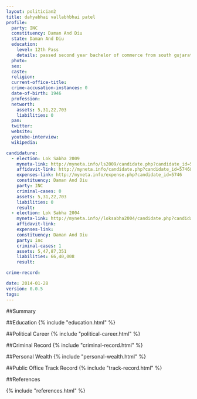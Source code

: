 ```yaml
---
layout: politician2
title: dahyabhai vallabhbhai patel
profile: 
  party: INC
  constituency: Daman And Diu
  state: Daman And Diu
  education: 
    level: 12th Pass
    details: passed second year bachelor of commerce from south gujarat university in year 1973
  photo: 
  sex: 
  caste: 
  religion: 
  current-office-title: 
  crime-accusation-instances: 0
  date-of-birth: 1946
  profession: 
  networth: 
    assets: 5,31,22,703
    liabilities: 0
  pan: 
  twitter: 
  website: 
  youtube-interview: 
  wikipedia: 

candidature: 
  - election: Lok Sabha 2009
    myneta-link: http://myneta.info/ls2009/candidate.php?candidate_id=5746
    affidavit-link: http://myneta.info/candidate.php?candidate_id=5746&scan=original
    expenses-link: http://myneta.info/expense.php?candidate_id=5746
    constituency: Daman And Diu 
    party: INC
    criminal-cases: 0
    assets: 5,31,22,703
    liabilities: 0
    result:  
  - election: Lok Sabha 2004
    myneta-link: http://myneta.info//loksabha2004/candidate.php?candidate_id=1012
    affidavit-link: 
    expenses-link: 
    constituency: Daman And Diu 
    party: inc
    criminal-cases: 1
    assets: 5,47,87,351
    liabilities: 66,40,008
    result:  

crime-record: 

date: 2014-01-28
version: 0.0.5
tags: 
---
```

##Summary


##Education
{% include "education.html" %}


##Political Career
{% include "political-career.html" %}


##Criminal Record
{% include "criminal-record.html" %}


##Personal Wealth
{% include "personal-wealth.html" %}


##Public Office Track Record
{% include "track-record.html" %}


##References


{% include "references.html" %}